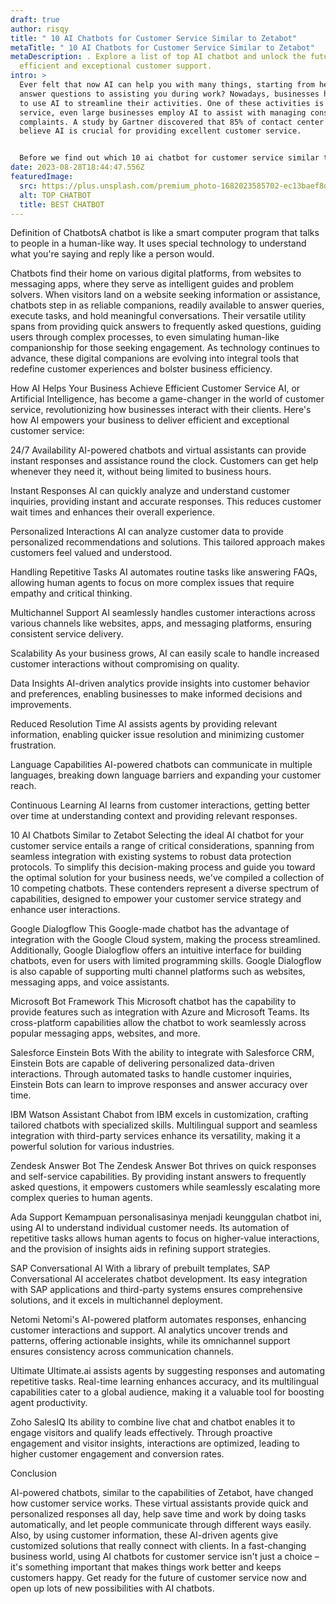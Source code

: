```yaml
---
draft: true
author: risqy
title: " 10 AI Chatbots for Customer Service Similar to Zetabot"
metaTitle: " 10 AI Chatbots for Customer Service Similar to Zetabot"
metaDescription: . Explore a list of top AI chatbot and unlock the future of
  efficient and exceptional customer support.
intro: >
  Ever felt that now AI can help you with many things, starting from helping you
  answer questions to assisting you during work? Nowadays, businesses have begun
  to use AI to streamline their activities. One of these activities is customer
  service, even large businesses employ AI to assist with managing consumer
  complaints. A study by Gartner discovered that 85% of contact center leaders
  believe AI is crucial for providing excellent customer service.


  Before we find out which 10 ai chatbot for customer service similar to Zetabot, let’s flashback our memories starting from the definitions of Chatbots.
date: 2023-08-28T18:44:47.556Z
featuredImage:
  src: https://plus.unsplash.com/premium_photo-1682023585702-ec13baef8dc1?ixlib=rb-4.0.3&ixid=M3wxMjA3fDB8MHxwaG90by1wYWdlfHx8fGVufDB8fHx8fA%3D%3D&auto=format&fit=crop&w=870&q=80
  alt: TOP CHATBOT
  title: BEST CHATBOT
---
```

Definition of ChatbotsA chatbot is like a smart computer program that talks to people in a human-like way. It uses special technology to understand what you're saying and reply like a person would. 

Chatbots find their home on various digital platforms, from websites to messaging apps, where they serve as intelligent guides and problem solvers. When visitors land on a website seeking information or assistance, chatbots step in as reliable companions, readily available to answer queries, execute tasks, and hold meaningful conversations. Their versatile utility spans from providing quick answers to frequently asked questions, guiding users through complex processes, to even simulating human-like companionship for those seeking engagement. As technology continues to advance, these digital companions are evolving into integral tools that redefine customer experiences and bolster business efficiency.

How AI Helps Your Business Achieve Efficient Customer Service
AI, or Artificial Intelligence, has become a game-changer in the world of customer service, revolutionizing how businesses interact with their clients. Here's how AI empowers your business to deliver efficient and exceptional customer service:

24/7 Availability
AI-powered chatbots and virtual assistants can provide instant responses and assistance round the clock. Customers can get help whenever they need it, without being limited to business hours.

Instant Responses
AI can quickly analyze and understand customer inquiries, providing instant and accurate responses. This reduces customer wait times and enhances their overall experience.

Personalized Interactions
AI can analyze customer data to provide personalized recommendations and solutions. This tailored approach makes customers feel valued and understood.

Handling Repetitive Tasks
AI automates routine tasks like answering FAQs, allowing human agents to focus on more complex issues that require empathy and critical thinking.

Multichannel Support
AI seamlessly handles customer interactions across various channels like websites, apps, and messaging platforms, ensuring consistent service delivery.

Scalability
As your business grows, AI can easily scale to handle increased customer interactions without compromising on quality.

Data Insights
AI-driven analytics provide insights into customer behavior and preferences, enabling businesses to make informed decisions and improvements.

Reduced Resolution Time
AI assists agents by providing relevant information, enabling quicker issue resolution and minimizing customer frustration.

Language Capabilities
AI-powered chatbots can communicate in multiple languages, breaking down language barriers and expanding your customer reach.

Continuous Learning
AI learns from customer interactions, getting better over time at understanding context and providing relevant responses.

10 AI Chatbots Similar to Zetabot
Selecting the ideal AI chatbot for your customer service entails a range of critical considerations, spanning from seamless integration with existing systems to robust data protection protocols. To simplify this decision-making process and guide you toward the optimal solution for your business needs, we've compiled a collection of 10 competing chatbots. These contenders represent a diverse spectrum of capabilities, designed to empower your customer service strategy and enhance user interactions.

Google Dialogflow
This Google-made chatbot has the advantage of integration with the Google Cloud system, making the process streamlined. Additionally, Google Dialogflow offers an intuitive interface for building chatbots, even for users with limited programming skills. Google Dialogflow is also capable of supporting multi channel platforms such as websites, messaging apps, and voice assistants.

Microsoft Bot Framework
This Microsoft chatbot has the capability to provide features such as integration with Azure and Microsoft Teams. Its cross-platform capabilities allow the chatbot to work seamlessly across popular messaging apps, websites, and more.

Salesforce Einstein Bots
With the ability to integrate with Salesforce CRM, Einstein Bots are capable of delivering personalized data-driven interactions. Through automated tasks to handle customer inquiries, Einstein Bots can learn to improve responses and answer accuracy over time.

IBM Watson Assistant
Chabot from IBM excels in customization, crafting tailored chatbots with specialized skills. Multilingual support and seamless integration with third-party services enhance its versatility, making it a powerful solution for various industries.

Zendesk Answer Bot
The Zendesk Answer Bot thrives on quick responses and self-service capabilities. By providing instant answers to frequently asked questions, it empowers customers while seamlessly escalating more complex queries to human agents.

Ada Support
Kemampuan personalisasinya menjadi keunggulan chatbot ini, using AI to understand individual customer needs. Its automation of repetitive tasks allows human agents to focus on higher-value interactions, and the provision of insights aids in refining support strategies.

SAP Conversational AI
With a library of prebuilt templates, SAP Conversational AI accelerates chatbot development. Its easy integration with SAP applications and third-party systems ensures comprehensive solutions, and it excels in multichannel deployment.

Netomi
Netomi's AI-powered platform automates responses, enhancing customer interactions and support. AI analytics uncover trends and patterns, offering actionable insights, while its omnichannel support ensures consistency across communication channels.

Ultimate
Ultimate.ai assists agents by suggesting responses and automating repetitive tasks. Real-time learning enhances accuracy, and its multilingual capabilities cater to a global audience, making it a valuable tool for boosting agent productivity.

Zoho SalesIQ
Its ability to combine live chat and chatbot enables it to engage visitors and qualify leads effectively. Through proactive engagement and visitor insights, interactions are optimized, leading to higher customer engagement and conversion rates.

Conclusion

AI-powered chatbots, similar to the capabilities of Zetabot, have changed how customer service works. These virtual assistants provide quick and personalized responses all day, help save time and work by doing tasks automatically, and let people communicate through different ways easily. Also, by using customer information, these AI-driven agents give customized solutions that really connect with clients. In a fast-changing business world, using AI chatbots for customer service isn't just a choice – it's something important that makes things work better and keeps customers happy. Get ready for the future of customer service now and open up lots of new possibilities with AI chatbots.